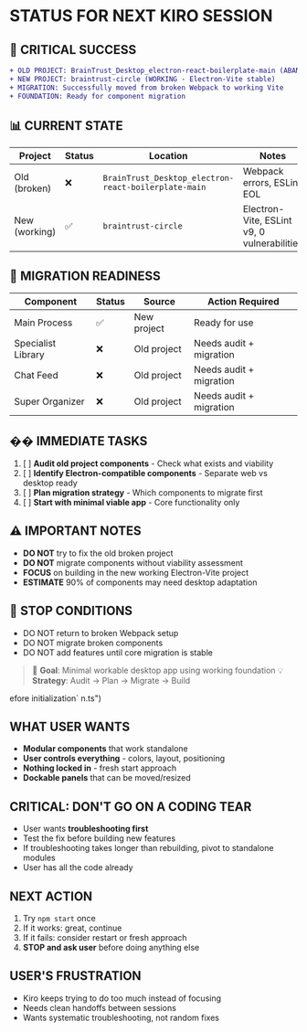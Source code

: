 # STATUS FOR NEXT KIRO SESSION
## 🎉 CRITICAL SUCCESS
```diff
+ OLD PROJECT: BrainTrust_Desktop_electron-react-boilerplate-main (ABANDONED - broken)
+ NEW PROJECT: braintrust-circle (WORKING - Electron-Vite stable)
+ MIGRATION: Successfully moved from broken Webpack to working Vite
+ FOUNDATION: Ready for component migration
```

## 📊 CURRENT STATE
| Project | Status | Location | Notes |
|---------|--------|----------|-------|
| Old (broken) | ❌ | `BrainTrust_Desktop_electron-react-boilerplate-main` | Webpack errors, ESLint EOL |
| New (working) | ✅ | `braintrust-circle` | Electron-Vite, ESLint v9, 0 vulnerabilities |

## 🔧 MIGRATION READINESS
| Component | Status | Source | Action Required |
|-----------|--------|--------|-----------------|
| Main Process | ✅ | New project | Ready for use |
| Specialist Library | ❌ | Old project | Needs audit + migration |
| Chat Feed | ❌ | Old project | Needs audit + migration |
| Super Organizer | ❌ | Old project | Needs audit + migration |

## �� IMMEDIATE TASKS
1. [ ] **Audit old project components** - Check what exists and viability
2. [ ] **Identify Electron-compatible components** - Separate web vs desktop ready
3. [ ] **Plan migration strategy** - Which components to migrate first
4. [ ] **Start with minimal viable app** - Core functionality only

## ⚠️ IMPORTANT NOTES
- **DO NOT** try to fix the old broken project
- **DO NOT** migrate components without viability assessment
- **FOCUS** on building in the new working Electron-Vite project
- **ESTIMATE** 90% of components may need desktop adaptation

## 🔄 STOP CONDITIONS
- DO NOT return to broken Webpack setup
- DO NOT migrate broken components
- DO NOT add features until core migration is stable

> 🎯 **Goal**: Minimal workable desktop app using working foundation
> 💡 **Strategy**: Audit → Plan → Migrate → Build

efore initialization`
n.ts")



## WHAT USER WANTS

- **Modular components** that work standalone
- **User controls everything** - colors, layout, positioning
- **Nothing locked in** - fresh start approach
- **Dockable panels** that can be moved/resized

## CRITICAL: DON'T GO ON A CODING TEAR

- User wants **troubleshooting first**
- Test the fix before building new features
- If troubleshooting takes longer than rebuilding, pivot to standalone modules
- User has all the code already

## NEXT ACTION

1. Try `npm start` once
2. If it works: great, continue
3. If it fails: consider restart or fresh approach
4. **STOP and ask user** before doing anything else

## USER'S FRUSTRATION

- Kiro keeps trying to do too much instead of focusing
- Needs clean handoffs between sessions
- Wants systematic troubleshooting, not random fixes

